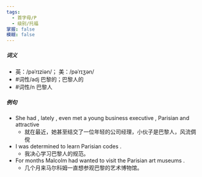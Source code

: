 ```yaml
---
tags:
  - 首字母/P
  - 级别/托福
掌握: false
模糊: false
---
```

##### 词义
- 英：/pəˈrɪziən/； 美：/pəˈrɪʒən/
- #词性/adj  巴黎的；巴黎人的
- #词性/n  巴黎人
##### 例句
- She had , lately , even met a young business executive , Parisian and attractive
	- 就在最近，她甚至结交了一位年轻的公司经理，小伙子是巴黎人，风流倜傥
- I was determined to learn Parisian codes .
	- 我决心学习巴黎人的规范。
- For months Malcolm had wanted to visit the Parisian art museums .
	- 几个月来马尔科姆一直想参观巴黎的艺术博物馆。
